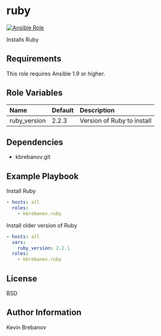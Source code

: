 ruby
====

[![Ansible Role](https://img.shields.io/ansible/role/3932.svg)](https://galaxy.ansible.com/list#/roles/3932)

Installs Ruby

Requirements
------------

This role requires Ansible 1.9 or higher.

Role Variables
--------------

| Name         | Default | Description                |
|:-------------|:--------|:---------------------------|
| ruby_version | 2.2.3   | Version of Ruby to install |

Dependencies
------------

- kbrebanov.git

Example Playbook
----------------


Install Ruby
```yaml
- hosts: all
  roles:
    - kbrebanov.ruby
```

Install older version of Ruby
```yaml
- hosts: all
  vars:
    ruby_version: 2.2.1
  roles:
    - kbrebanov.ruby
```

License
-------

BSD

Author Information
------------------

Kevin Brebanov
